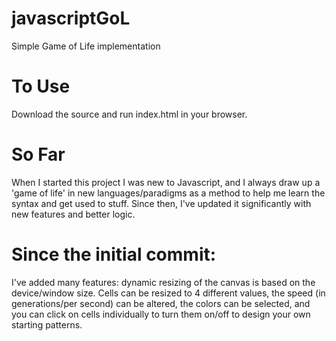 # javascriptGoL
Simple Game of Life implementation

# To Use
Download the source and run index.html in your browser.

# So Far
When I started this project I was new to Javascript, and I always draw up a 'game of life' in new languages/paradigms
as a method to help me learn the syntax and get used to stuff. Since then, I've updated it significantly with new
features and better logic.

# Since the initial commit:
I've added many features: dynamic resizing of the canvas is based on the device/window size. Cells can be 
resized to 4 different values, the speed (in generations/per second) can be altered, the colors
can be selected, and you can click on cells individually to turn them on/off to design your own 
starting patterns.

